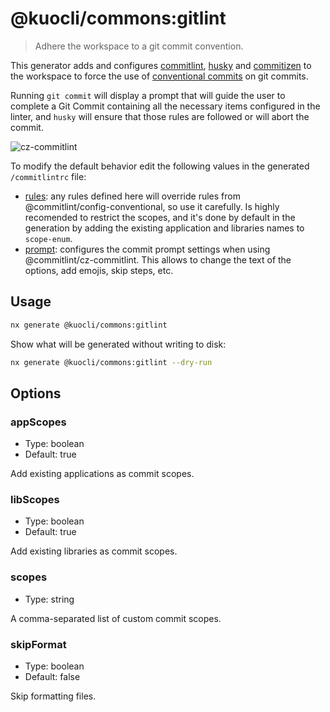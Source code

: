 # @kuocli/commons:gitlint

> Adhere the workspace to a git commit convention.

This generator adds and configures [commitlint](https://commitlint.js.org/), [husky](https://typicode.github.io/husky/#/) and [commitizen](http://commitizen.github.io/cz-cli/) to the workspace to force the use of [conventional commits](https://www.conventionalcommits.org/) on git commits.

Running `git commit` will display a prompt that will guide the user to complete a Git Commit containing all the necessary items configured in the linter, and `husky` will ensure that those rules are followed or will abort the commit.

![cz-commitlint](https://commitlint.js.org/assets/cz-commitlint.png)

To modify the default behavior edit the following values in the generated `/commitlintrc` file:

- [rules](https://commitlint.js.org/#/reference-rules): any rules defined here will override rules from @commitlint/config-conventional, so use it carefully. Is highly recomended to restrict the scopes, and it's done by default in the generation by adding the existing application and libraries names to `scope-enum`.
- [prompt](https://commitlint.js.org/#/reference-prompt): configures the commit prompt settings when using @commitlint/cz-commitlint. This allows to change the text of the options, add emojis, skip steps, etc.

## Usage

```bash
nx generate @kuocli/commons:gitlint
```

Show what will be generated without writing to disk:

```bash
nx generate @kuocli/commons:gitlint --dry-run
```

## Options

### appScopes

- Type: boolean
- Default: true

Add existing applications as commit scopes.

### libScopes

- Type: boolean
- Default: true

Add existing libraries as commit scopes.

### scopes

- Type: string

A comma-separated list of custom commit scopes.

### skipFormat

- Type: boolean
- Default: false

Skip formatting files.
